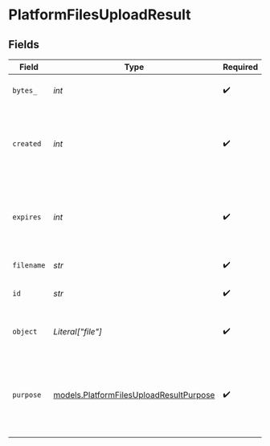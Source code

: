 # PlatformFilesUploadResult


## Fields

| Field                                                                                    | Type                                                                                     | Required                                                                                 | Description                                                                              |
| ---------------------------------------------------------------------------------------- | ---------------------------------------------------------------------------------------- | ---------------------------------------------------------------------------------------- | ---------------------------------------------------------------------------------------- |
| `bytes_`                                                                                 | *int*                                                                                    | :heavy_check_mark:                                                                       | The size of the file in bytes.                                                           |
| `created`                                                                                | *int*                                                                                    | :heavy_check_mark:                                                                       | The Unix timestamp (in seconds) for when the file was created.                           |
| `expires`                                                                                | *int*                                                                                    | :heavy_check_mark:                                                                       | The Unix timestamp (in seconds) for when the file will expire.                           |
| `filename`                                                                               | *str*                                                                                    | :heavy_check_mark:                                                                       | The name of the file.                                                                    |
| `id`                                                                                     | *str*                                                                                    | :heavy_check_mark:                                                                       | The ID of uploaded file.                                                                 |
| `object`                                                                                 | *Literal["file"]*                                                                        | :heavy_check_mark:                                                                       | The object type, which is always `file`.                                                 |
| `purpose`                                                                                | [models.PlatformFilesUploadResultPurpose](../models/platformfilesuploadresultpurpose.md) | :heavy_check_mark:                                                                       | The intended purpose of the uploaded file. One of `batch` or `model`.                    |